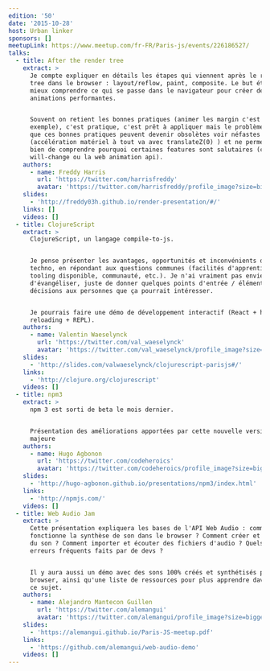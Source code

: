```yaml
---
edition: '50'
date: '2015-10-28'
host: Urban linker
sponsors: []
meetupLink: https://www.meetup.com/fr-FR/Paris-js/events/226186527/
talks:
  - title: After the render tree
    extract: >
      Je compte expliquer en détails les étapes qui viennent après le render
      tree dans le browser : layout/reflow, paint, composite. Le but étant de
      mieux comprendre ce qui se passe dans le navigateur pour créer des
      animations performantes.


      Souvent on retient les bonnes pratiques (animer les margin c'est mal par
      exemple), c'est pratique, c'est prêt à appliquer mais le problème c'est
      que ces bonnes pratiques peuvent devenir obsolètes voir néfastes
      (accélération matériel à tout va avec translateZ(0) ) et ne permettent pas
      bien de comprendre pourquoi certaines features sont salutaires (comme css
      will-change ou la web animation api).
    authors:
      - name: Freddy Harris
        url: 'https://twitter.com/harrisfreddy'
        avatar: 'https://twitter.com/harrisfreddy/profile_image?size=bigger'
    slides:
      - 'http://freddy03h.github.io/render-presentation/#/'
    links: []
    videos: []
  - title: ClojureScript
    extract: >
      ClojureScript, un langage compile-to-js.


      Je pense présenter les avantages, opportunités et inconvénients de cette
      techno, en répondant aux questions communes (facilités d'apprentissage,
      tooling disponible, communauté, etc.). Je n'ai vraiment pas envie
      d'évangéliser, juste de donner quelques points d'entrée / éléments de
      décisions aux personnes que ça pourrait intéresser.


      Je pourrais faire une démo de développement interactif (React + hot-code
      reloading + REPL).
    authors:
      - name: Valentin Waeselynck
        url: 'https://twitter.com/val_waeselynck'
        avatar: 'https://twitter.com/val_waeselynck/profile_image?size=bigger'
    slides:
      - 'http://slides.com/valwaeselynck/clojurescript-parisjs#/'
    links:
      - 'http://clojure.org/clojurescript'
    videos: []
  - title: npm3
    extract: >
      npm 3 est sorti de beta le mois dernier.


      Présentation des améliorations apportées par cette nouvelle version
      majeure
    authors:
      - name: Hugo Agbonon
        url: 'https://twitter.com/codeheroics'
        avatar: 'https://twitter.com/codeheroics/profile_image?size=bigger'
    slides:
      - 'http://hugo-agbonon.github.io/presentations/npm3/index.html'
    links:
      - 'http://npmjs.com/'
    videos: []
  - title: Web Audio Jam
    extract: >
      Cette présentation expliquera les bases de l'API Web Audio : comment
      fonctionne la synthèse de son dans le browser ? Comment créer et manipuler
      du son ? Comment importer et écouter des fichiers d'audio ? Quels sont les
      erreurs fréquents faits par de devs ?


      Il y aura aussi un démo avec des sons 100% créés et synthétisés par le
      browser, ainsi qu'une liste de ressources pour plus apprendre davantage à
      ce sujet.
    authors:
      - name: Alejandro Mantecon Guillen
        url: 'https://twitter.com/alemangui'
        avatar: 'https://twitter.com/alemangui/profile_image?size=bigger'
    slides:
      - 'https://alemangui.github.io/Paris-JS-meetup.pdf'
    links:
      - 'https://github.com/alemangui/web-audio-demo'
    videos: []
---
```

